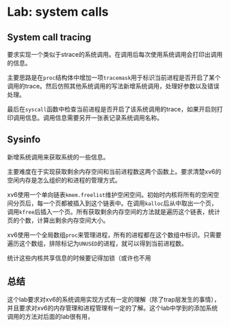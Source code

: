 # Lab: system calls
## System call tracing
要求实现一个类似于strace的系统调用。在调用后每次使用系统调用会打印出调用的信息。

主要思路是在`proc`结构体中增加一项`tracemask`用于标识当前进程是否开启了某个调用的trace。然后仿照其他系统调用的写法新增系统调用，处理好参数以及错误处理。

最后在`syscall`函数中检查当前进程是否开启了该系统调用的trace，如果开启则打印调用信息。调用信息需要另开一张表记录系统调用名称。

## Sysinfo
新增系统调用来获取系统的一些信息。

主要难度在于实现获取剩余内存空间和当前进程数这两个函数上。要求清楚xv6的空闲内存是怎么组织的和进程的管理方式。

xv6使用一个单向链表`kmem.freelist`维护空闲空间。初始时内核将所有的空闲空间分页后，每一个页都被插入到这个链表中。在调用`kalloc`后从中取出一个页，调用`kfree`后插入一个页。所有获取剩余内存空间的方法就是遍历这个链表，统计页的个数，计算出剩余内存空间大小。

xv6使用一个全局数组`proc`来管理进程，所有的进程都在这个数组中标识。只需要遍历这个数组，排除标记为`UNUSED`的进程，就可以得到当前进程数。

统计这些内核共享信息的时候要记得加锁（或许也不用

## 总结

这个lab要求对xv6的系统调用实现方式有一定的理解（除了trap层发生的事情），并且要求对xv6的内存管理和进程管理有一定的了解。这个lab中学到的添加系统调用的方法对后面的lab很有用，
